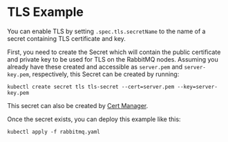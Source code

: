 # TLS Example

You can enable TLS by setting `.spec.tls.secretName` to the name of a secret containing TLS certificate and key.

First, you need to create the Secret which will contain the public certificate and private key to be used for TLS on the RabbitMQ nodes.
Assuming you already have these created and accessible as `server.pem` and `server-key.pem`, respectively, this Secret can be created by running:

```shell
kubectl create secret tls tls-secret --cert=server.pem --key=server-key.pem
```

This secret can also be created by [Cert Manager](https://cert-manager.io/).

Once the secret exists, you can deploy this example like this:

```shell
kubectl apply -f rabbitmq.yaml
```
